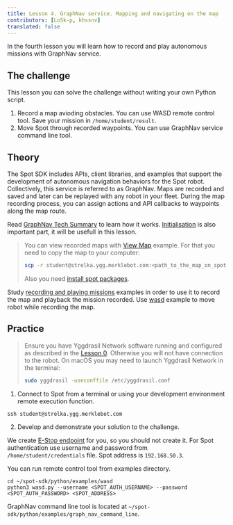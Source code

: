```yaml
---
title: Lesson 4. GraphNav service. Mapping and navigating on the map 
contributors: [LoSk-p, khssnv]
translated: false
---
```


In the fourth lesson you will learn how to record and play autonomous missions with GraphNav service.

## The challenge

This lesson you can solve the challenge without writing your own Python script.

1. Record a map avioding obstacles. You can use WASD remote control tool. Save your mission in `/home/student/result`.
2. Move Spot through recorded waypoints. You can use GraphNav service command line tool.

## Theory

The Spot SDK includes APIs, client libraries, and examples that support the development of autonomous navigation behaviors for the Spot robot. Collectively, this service is referred to as GraphNav. Maps are recorded and saved and later can be replayed with any robot in your fleet. During the map recording process, you can assign actions and API callbacks to waypoints along the map route.

Read [GraphNav Tech Summary](https://dev.bostondynamics.com/docs/concepts/autonomy/graphnav_tech_summary) to learn how it works. [Initialisation](https://dev.bostondynamics.com/docs/concepts/autonomy/initialization) is also important part, it will be usefull in this lesson.

> You can view recorded maps with [View Map](https://github.com/boston-dynamics/spot-sdk/tree/master/python/examples/graph_nav_view_map) example. For that you need to copy the map to your computer:
> ```bash
> scp -r student@strelka.ygg.merklebot.com:<path_to_the_map_on_spot> <path_to_the_map_to_download>
> ```
> Also you need [install spot packages](https://github.com/boston-dynamics/spot-sdk/blob/master/docs/python/quickstart.md#install-spot-python-packages).

Study [recording and playing missions](https://github.com/boston-dynamics/spot-sdk/tree/master/python/examples/graph_nav_command_line) examples in order to use it to record the map and playback the mission recorded.
Use [wasd](https://github.com/boston-dynamics/spot-sdk/tree/master/python/examples/wasd) example to move robot while recording the map.

## Practice

> Ensure you have Yggdrasil Network software running and configured as described in the [Lesson 0](/docs/spot-lesson0). Otherwise you will not have connection to the robot.
> On macOS you may need to launch Yggdrasil Network in the terminal:
> ```bash
> sudo yggdrasil -useconffile /etc/yggdrasil.conf
> ```

1. Connect to Spot from a terminal or using your development environment remote execution function.

```console
ssh student@strelka.ygg.merklebot.com
```

2. Develop and demonstrate your solution to the challenge.

We create [E-Stop endpoint](https://dev.bostondynamics.com/python/examples/estop/readme) for you, so you should not create it.
For Spot authentication use username and password from `/home/student/credentials` file.
Spot address is `192.168.50.3`.

You can run remote control tool from examples directory.

```console
cd ~/spot-sdk/python/examples/wasd
python3 wasd.py --username <SPOT_AUTH_USERNAME> --password <SPOT_AUTH_PASSWORD> <SPOT_ADDRESS>
```

GraphNav command line tool is located at `~/spot-sdk/python/examples/graph_nav_command_line`.
